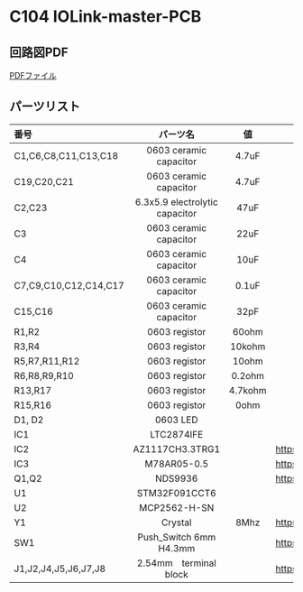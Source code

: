 # C104 IOLink-master-PCB
## 回路図PDF
[PDFファイル](iolink_pcb.pdb)
## パーツリスト
| 番号 | パーツ名 | 値 | その他 |
| :--- | :---: | :---: | :---: |
| C1,C6,C8,C11,C13,C18 | 0603 ceramic capacitor | 4.7uF| Vmax=3.3v|
| C19,C20,C21 | 0603 ceramic capacitor | 4.7uF | Vmax=30v |
| C2,C23 | 6.3x5.9 electrolytic capacitor | 47uF | Vmax=30v |
| C3 | 0603 ceramic capacitor | 22uF |　Vmax=3.3v |
| C4 | 0603 ceramic capacitor | 10uF | Vmax=5v | 
| C7,C9,C10,C12,C14,C17 | 0603 ceramic capacitor| 0.1uF |Vmax=5v |
| C15,C16 |0603 ceramic capacitor | 32pF |Vmax=3.3v|
| R1,R2 |0603 registor|60ohm|||
| R3,R4 |0603 registor|10kohm|||
| R5,R7,R11,R12 |0603 registor|10ohm|||
| R6,R8,R9,R10 | 0603 registor|0.2ohm|||
| R13,R17 | 0603 registor|4.7kohm|||
| R15,R16 | 0603 registor|0ohm|||
| D1, D2| 0603 LED|||
| IC1 | LTC2874IFE ||https://mou.sr/3X1CPJl|
| IC2 | AZ1117CH3.3TRG1||https://akizukidenshi.com/catalog/g/g116155/|
| IC3 | M78AR05-0.5||https://akizukidenshi.com/catalog/g/g107179/|
| Q1,Q2 | NDS9936 ||https://akizukidenshi.com/catalog/g/g116757/|
| U1 | STM32F091CCT6||https://mou.sr/4cnDoBN|
| U2 |MCP2562-H-SN||https://mou.sr/4dl9AXA|
| Y1 | Crystal| 8Mhz |https://akizukidenshi.com/catalog/g/g108667/|
| SW1| Push_Switch 6mm H4.3mm||https://akizukidenshi.com/catalog/g/g115969/|
|J1,J2,J4,J5,J6,J7,J8|2.54mm　terminal block||https://akizukidenshi.com/catalog/g/g114217/|

